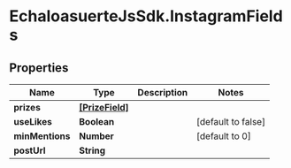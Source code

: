 # EchaloasuerteJsSdk.InstagramFields

## Properties

Name | Type | Description | Notes
------------ | ------------- | ------------- | -------------
**prizes** | [**[PrizeField]**](PrizeField.md) |  | 
**useLikes** | **Boolean** |  | [default to false]
**minMentions** | **Number** |  | [default to 0]
**postUrl** | **String** |  | 


